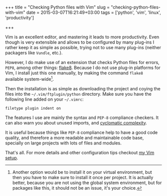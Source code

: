 +++
title = "Checking Python files with Vim"
slug = "checking-python-files-with-vim"
date = 2015-03-07T16:21:49+03:00
tags = ['python', 'vim', 'linux', 'productivity']

+++

Vim is an excellent editor, and mastering it leads to more productivity.
Even though is very extensible and allows to be configured by many
plug-ins I rather keep it as simple as possible, trying not to use many
plug-ins (neither packagers like `Vundle`, etc.).

However, I do make use of an extension that checks Python files for
errors, `PEP8`, among other things:
[flake8](https://github.com/nvie/vim-flake8). Because I do not use
plug-in platforms for Vim, I install just this one manually, by making
the command `flake8` available system-wide[^1].

Then the installation is as simple as downloading the project and coying
the files into the `~/.vim/ftplugin/python` directory. Make sure you
have the following line added on your `~/.vimrc`:

``` vim
filetype plugin indent on
```

The features I use are mainly the syntax and `PEP-8` compliance
checkers. It can also warn you about unused imports, and [cyclomatic
complexity](https://en.wikipedia.org/wiki/Cyclomatic_complexity).

It is useful because things like `PEP-8` compliance help to have a good
code quality, and therefore a more readable and maintainable code base,
specially on large projects with lots of files and modules.

That\'s all. For more details and other configuration tips checkout [my
Vim setup](https://github.com/rmariano/vim-config).

[^1]: Another option would be to install it on your virtual environment,
    but then you have to make sure to install it once per project. It is
    actually better, because you are not using the global system
    environment, but for packages like this, it should not be an issue,
    it\'s your choice.
